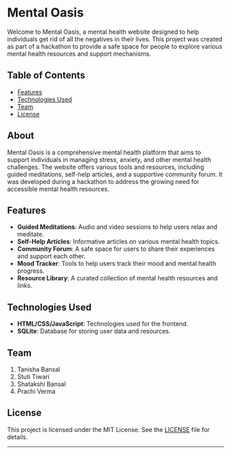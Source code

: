 # Mental Oasis

Welcome to Mental Oasis, a mental health website designed to help individuals get rid of all the negatives in their lives. This project was created as part of a hackathon to provide a safe space for people to explore various mental health resources and support mechanisms.

## Table of Contents

- [Features](#features)
- [Technologies Used](#technologies-used)
- [Team](#team)
- [License](#license)

## About

Mental Oasis is a comprehensive mental health platform that aims to support individuals in managing stress, anxiety, and other mental health challenges. The website offers various tools and resources, including guided meditations, self-help articles, and a supportive community forum. It was developed during a hackathon to address the growing need for accessible mental health resources.

## Features

- **Guided Meditations**: Audio and video sessions to help users relax and meditate.
- **Self-Help Articles**: Informative articles on various mental health topics.
- **Community Forum**: A safe space for users to share their experiences and support each other.
- **Mood Tracker**: Tools to help users track their mood and mental health progress.
- **Resource Library**: A curated collection of mental health resources and links.

## Technologies Used

- **HTML/CSS/JavaScript**: Technologies used for the frontend.
- **SQLite**: Database for storing user data and resources.

## Team 

1. Tanisha Bansal
2. Stuti Tiwari
3. Shatakshi Bansal
4. Prachi Verma

## License

This project is licensed under the MIT License. See the [LICENSE](LICENSE.txt) file for details.

---
